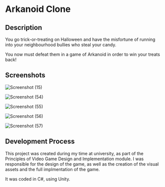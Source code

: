 # Arkanoid Clone

## Description

You go trick-or-treating on Halloween and have the misfortune of running into your neighbourhood bullies who steal your candy.

You now must defeat them in a game of Arkanoid in order to win your treats back!

## Screenshots
![Screenshot (15)](https://user-images.githubusercontent.com/60484019/195053211-c6edd4c0-ad6c-400c-bde6-5b39573d8fa7.png)

![Screenshot (54)](https://user-images.githubusercontent.com/60484019/195185170-20b1d2c0-c59d-495a-b73e-635744d62c27.png)

![Screenshot (55)](https://user-images.githubusercontent.com/60484019/195185180-761d37cb-e060-4e8b-b3f5-ae7e246863fa.png)

![Screenshot (56)](https://user-images.githubusercontent.com/60484019/195185186-dc2364c9-6da2-4dc7-b536-c64f3c6627bb.png)

![Screenshot (57)](https://user-images.githubusercontent.com/60484019/195185192-ef8bfc74-2c08-4a9d-8b6d-0b0dde2b9b3b.png)

## Development Process
This project was created during my time at university, as part of the Principles of Video Game Design and Implementation module. I was responsible for the design of the game, as well as the creation of the visual assets and the full implmentation of the game.

It was coded in C#, using Unity.
